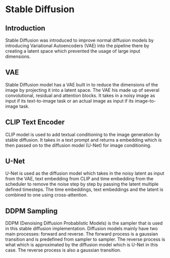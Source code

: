 # Stable Diffusion

## Introduction
Stable Diffusion was introduced to improve normal diffusion models by introducing Variational Autoencoders (VAE) into the pipeline there by creating a latent space which prevented the usage of large input dimensions.

## VAE
Stable Diffusion model has a VAE built in to reduce the dimensions of the image by projecting it into a latent space. The VAE his made up of several convolutional, residual and attention blocks. It takes in a noisy image as input if its text-to-image task or an actual image as input if its image-to-image task.

## CLIP Text Encoder
CLIP model is used to add textual conditioning to the image generation by stable diffusion. It takes in a text prompt and returns a embedding which is then passed on to the diffusion model (U-Net) for image conditioning.

## U-Net
U-Net is used as the diffusion model which takes in the noisy latent as input from the VAE, text embedding from CLIP and time embedding from the scheduler to remove the noise step by step by passing the latent multiple defined timesteps. The time embeddings, text embeddings and the latent is combined to one using cross-attention.

## DDPM Sampling
DDPM (Denoising Diffusion Probablistic Models) is the sampler that is used in this stable diffusion implementation. Diffusion models mainly have two main processes: forward and reverse. The forward process is a gaussian transition and is predefined from sampler to sampler. The reverse process is what which is approximated by the diffusion model which is U-Net in this case. The reverse process is also a gaussian transition. 



